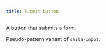 ```yaml
---
title: Submit button
---
```

A button that submits a form.

Pseudo-pattern variant of `shila-input`.
